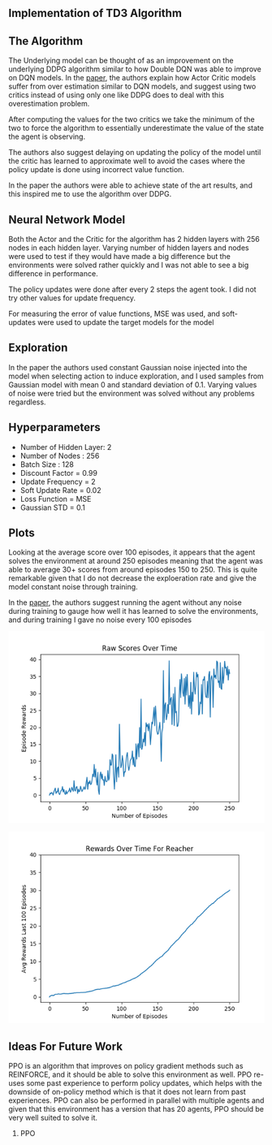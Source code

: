 ## Implementation of TD3 Algorithm

## The Algorithm

The Underlying model can be thought of as an improvement on the underlying DDPG algorithm similar to how Double DQN was able to improve on DQN models. In the [paper](https://arxiv.org/pdf/1802.09477.pdf), the authors explain how Actor Critic models suffer from over estimation similar to DQN models, and suggest using two critics instead of using only one like DDPG does to deal with this overestimation problem. 

After computing the values for the two critics we take the minimum of the two to force the algorithm to essentially underestimate the value of the state the agent is observing. 

The authors also suggest delaying on updating the policy of the model until the critic has learned to approximate well to avoid the cases where the policy update is done using incorrect value function.

In the paper the authors were able to achieve state of the art results, and this inspired me to use the algorithm over DDPG. 

## Neural Network Model

Both the Actor and the Critic for the algorithm has 2 hidden layers with 256 nodes in each hidden layer. Varying number of hidden layers and nodes were used to test if they would have made a big difference but the environments were solved rather quickly and I was not able to see a big difference in performance.

The policy updates were done after every 2 steps the agent took. I did not try other values for update frequency.

For measuring the error of value functions, MSE was used, and soft-updates were used to update the target models for the model

## Exploration

In the paper the authors used constant Gaussian noise injected into the model when selecting action to induce exploration, and I used samples from Gaussian model with mean 0 and standard deviation of 0.1. Varying values of noise were tried but the environment was solved without any problems regardless. 

## Hyperparameters

* Number of Hidden Layer: 2 
* Number of Nodes : 256
* Batch Size : 128
* Discount Factor = 0.99
* Update Frequency = 2
* Soft Update Rate = 0.02
* Loss Function = MSE
* Gaussian STD = 0.1

## Plots

Looking at the average score over 100 episodes, it appears that the agent solves the environment at around 250 episodes meaning that the agent was able to average 30+ scores from around episodes 150 to 250. This is quite remarkable given that I do not decrease the exploeration rate and give the model constant noise through training. 

In the [paper](https://arxiv.org/pdf/1802.09477.pdf), the authors suggest running the agent without any noise during training to gauge how well it has learned to solve the environments, and during training I gave no noise every 100 episodes

![](RawScore.png)

![](progress.png)

## Ideas For Future Work

PPO is an algorithm that improves on policy gradient methods such as REINFORCE, and it should be able to solve this environment as well. PPO re-uses some past experience to perform policy updates, which helps with the downside of on-policy method which is that it does not learn from past experiences. PPO can also be performed in parallel with multiple agents and given that this environment has a version that has 20 agents, PPO should be very well suited to solve it.  

1) PPO
